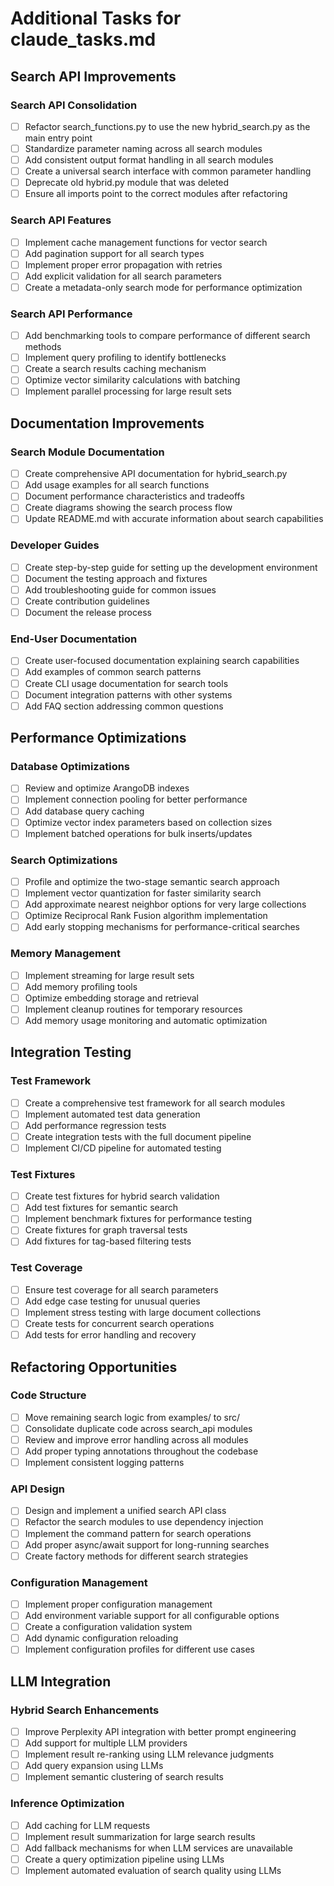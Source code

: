 # Additional Tasks for claude_tasks.md

## Search API Improvements

### Search API Consolidation
- [ ] Refactor search_functions.py to use the new hybrid_search.py as the main entry point
- [ ] Standardize parameter naming across all search modules
- [ ] Add consistent output format handling in all search modules
- [ ] Create a universal search interface with common parameter handling
- [ ] Deprecate old hybrid.py module that was deleted
- [ ] Ensure all imports point to the correct modules after refactoring

### Search API Features
- [ ] Implement cache management functions for vector search
- [ ] Add pagination support for all search types
- [ ] Implement proper error propagation with retries
- [ ] Add explicit validation for all search parameters
- [ ] Create a metadata-only search mode for performance optimization

### Search API Performance
- [ ] Add benchmarking tools to compare performance of different search methods
- [ ] Implement query profiling to identify bottlenecks
- [ ] Create a search results caching mechanism
- [ ] Optimize vector similarity calculations with batching
- [ ] Implement parallel processing for large result sets

## Documentation Improvements

### Search Module Documentation
- [ ] Create comprehensive API documentation for hybrid_search.py
- [ ] Add usage examples for all search functions
- [ ] Document performance characteristics and tradeoffs
- [ ] Create diagrams showing the search process flow
- [ ] Update README.md with accurate information about search capabilities

### Developer Guides
- [ ] Create step-by-step guide for setting up the development environment
- [ ] Document the testing approach and fixtures
- [ ] Add troubleshooting guide for common issues
- [ ] Create contribution guidelines
- [ ] Document the release process

### End-User Documentation
- [ ] Create user-focused documentation explaining search capabilities
- [ ] Add examples of common search patterns
- [ ] Create CLI usage documentation for search tools
- [ ] Document integration patterns with other systems
- [ ] Add FAQ section addressing common questions

## Performance Optimizations

### Database Optimizations
- [ ] Review and optimize ArangoDB indexes
- [ ] Implement connection pooling for better performance
- [ ] Add database query caching
- [ ] Optimize vector index parameters based on collection sizes
- [ ] Implement batched operations for bulk inserts/updates

### Search Optimizations
- [ ] Profile and optimize the two-stage semantic search approach
- [ ] Implement vector quantization for faster similarity search
- [ ] Add approximate nearest neighbor options for very large collections
- [ ] Optimize Reciprocal Rank Fusion algorithm implementation
- [ ] Add early stopping mechanisms for performance-critical searches

### Memory Management
- [ ] Implement streaming for large result sets
- [ ] Add memory profiling tools
- [ ] Optimize embedding storage and retrieval
- [ ] Implement cleanup routines for temporary resources
- [ ] Add memory usage monitoring and automatic optimization

## Integration Testing

### Test Framework
- [ ] Create a comprehensive test framework for all search modules
- [ ] Implement automated test data generation
- [ ] Add performance regression tests
- [ ] Create integration tests with the full document pipeline
- [ ] Implement CI/CD pipeline for automated testing

### Test Fixtures
- [ ] Create test fixtures for hybrid search validation
- [ ] Add test fixtures for semantic search
- [ ] Implement benchmark fixtures for performance testing
- [ ] Create fixtures for graph traversal tests
- [ ] Add fixtures for tag-based filtering tests

### Test Coverage
- [ ] Ensure test coverage for all search parameters
- [ ] Add edge case testing for unusual queries
- [ ] Implement stress testing with large document collections
- [ ] Create tests for concurrent search operations
- [ ] Add tests for error handling and recovery

## Refactoring Opportunities

### Code Structure
- [ ] Move remaining search logic from examples/ to src/
- [ ] Consolidate duplicate code across search_api modules
- [ ] Review and improve error handling across all modules
- [ ] Add proper typing annotations throughout the codebase
- [ ] Implement consistent logging patterns

### API Design
- [ ] Design and implement a unified search API class
- [ ] Refactor the search modules to use dependency injection
- [ ] Implement the command pattern for search operations
- [ ] Add proper async/await support for long-running searches
- [ ] Create factory methods for different search strategies

### Configuration Management
- [ ] Implement proper configuration management
- [ ] Add environment variable support for all configurable options
- [ ] Create a configuration validation system
- [ ] Add dynamic configuration reloading
- [ ] Implement configuration profiles for different use cases

## LLM Integration

### Hybrid Search Enhancements
- [ ] Improve Perplexity API integration with better prompt engineering
- [ ] Add support for multiple LLM providers
- [ ] Implement result re-ranking using LLM relevance judgments
- [ ] Add query expansion using LLMs
- [ ] Implement semantic clustering of search results

### Inference Optimization
- [ ] Add caching for LLM requests
- [ ] Implement result summarization for large search results
- [ ] Add fallback mechanisms for when LLM services are unavailable
- [ ] Create a query optimization pipeline using LLMs
- [ ] Implement automated evaluation of search quality using LLMs